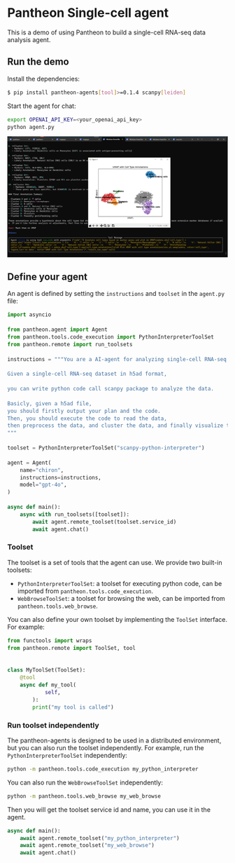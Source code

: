# Pantheon Single-cell agent

This is a demo of using Pantheon to build a single-cell RNA-seq data analysis agent.


## Run the demo

Install the dependencies:

```bash
$ pip install pantheon-agents[tool]>=0.1.4 scanpy[leiden]
```

Start the agent for chat:

```bash
export OPENAI_API_KEY=<your_openai_api_key>
python agent.py
```

![example](./images/example-scagent.png)

## Define your agent

An agent is defined by setting the `instructions` and `toolset` in the `agent.py` file:

```python
import asyncio

from pantheon.agent import Agent
from pantheon.tools.code_execution import PythonInterpreterToolSet
from pantheon.remote import run_toolsets

instructions = """You are a AI-agent for analyzing single-cell RNA-seq data.

Given a single-cell RNA-seq dataset in h5ad format,

you can write python code call scanpy package to analyze the data.

Basicly, given a h5ad file,
you should firstly output your plan and the code.
Then, you should execute the code to read the data,
then preprocess the data, and cluster the data, and finally visualize the data.
"""

toolset = PythonInterpreterToolSet("scanpy-python-interpreter")

agent = Agent(
    name="chiron",
    instructions=instructions,
    model="gpt-4o",
)

async def main():
    async with run_toolsets([toolset]):
        await agent.remote_toolset(toolset.service_id)
        await agent.chat()

```

### Toolset

The toolset is a set of tools that the agent can use. We provide two built-in toolsets:

- `PythonInterpreterToolSet`: a toolset for executing python code, can be imported from `pantheon.tools.code_execution`.
- `WebBrowseToolSet`: a toolset for browsing the web, can be imported from `pantheon.tools.web_browse`.

You can also define your own toolset by implementing the `ToolSet` interface.
For example:

```python
from functools import wraps
from pantheon.remote import ToolSet, tool


class MyToolSet(ToolSet):
    @tool
    async def my_tool(
            self,
        ):
        print("my tool is called")
```

### Run toolset independently

The pantheon-agents is designed to be used in a distributed environment,
but you can also run the toolset independently. For example,
run the `PythonInterpreterToolSet` independently:

```bash
python -m pantheon.tools.code_execution my_python_interpreter
```

You can also run the `WebBrowseToolSet` independently:

```bash
python -m pantheon.tools.web_browse my_web_browse
```

Then you will get the toolset service id and name, you can use it in the agent.

```python
async def main():
    await agent.remote_toolset("my_python_interpreter")
    await agent.remote_toolset("my_web_browse")
    await agent.chat()
```

